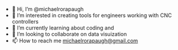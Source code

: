 - 👋 Hi, I’m @michaelrorapaugh
- 👀 I’m interested in creating tools for engineers working with CNC controllers
- 🌱 I’m currently learning about coding and 
- 💞️ I’m looking to collaborate on data visuization
- 📫 How to reach me michaelrorapaugh@gmail.com 

<!---
michaelrorapaugh/michaelrorapaugh is a ✨ special ✨ repository because its `README.md` (this file) appears on your GitHub profile.
You can click the Preview link to take a look at your changes.
--->
